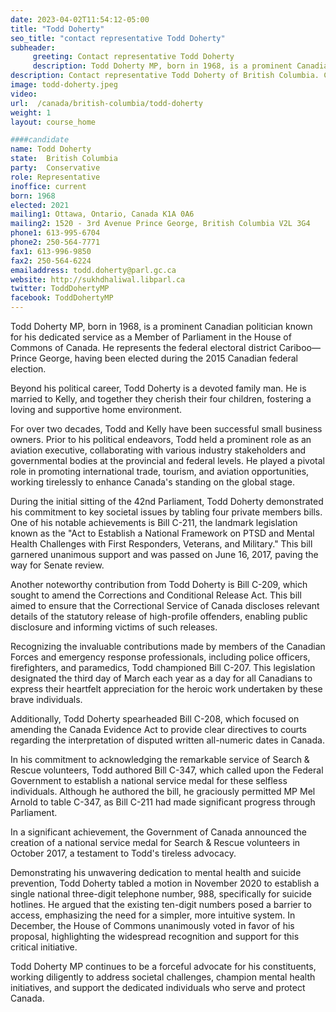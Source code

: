 ```yaml
---
date: 2023-04-02T11:54:12-05:00
title: "Todd Doherty"
seo_title: "contact representative Todd Doherty"
subheader:
     greeting: Contact representative Todd Doherty
     description: Todd Doherty MP, born in 1968, is a prominent Canadian politician known for his dedicated service as a Member of Parliament in the House of Commons of Canada. He represents the federal electoral district Cariboo—Prince George, having been elected during the 2015 Canadian federal election.
description: Contact representative Todd Doherty of British Columbia. Contact information for Todd Doherty includes email address, phone number, and mailing address.
image: todd-doherty.jpeg
video:
url:  /canada/british-columbia/todd-doherty
weight: 1
layout: course_home

####candidate
name: Todd Doherty
state:	British Columbia
party:	Conservative
role: Representative
inoffice: current
born: 1968
elected: 2021
mailing1: Ottawa, Ontario, Canada K1A 0A6
mailing2: 1520 - 3rd Avenue Prince George, British Columbia V2L 3G4
phone1: 613-995-6704
phone2: 250-564-7771
fax1: 613-996-9850
fax2: 250-564-6224
emailaddress: todd.doherty@parl.gc.ca
website: http://sukhdhaliwal.libparl.ca
twitter: ToddDohertyMP
facebook: ToddDohertyMP
---
```


Todd Doherty MP, born in 1968, is a prominent Canadian politician known for his dedicated service as a Member of Parliament in the House of Commons of Canada. He represents the federal electoral district Cariboo—Prince George, having been elected during the 2015 Canadian federal election.

Beyond his political career, Todd Doherty is a devoted family man. He is married to Kelly, and together they cherish their four children, fostering a loving and supportive home environment.

For over two decades, Todd and Kelly have been successful small business owners. Prior to his political endeavors, Todd held a prominent role as an aviation executive, collaborating with various industry stakeholders and governmental bodies at the provincial and federal levels. He played a pivotal role in promoting international trade, tourism, and aviation opportunities, working tirelessly to enhance Canada's standing on the global stage.

During the initial sitting of the 42nd Parliament, Todd Doherty demonstrated his commitment to key societal issues by tabling four private members bills. One of his notable achievements is Bill C-211, the landmark legislation known as the "Act to Establish a National Framework on PTSD and Mental Health Challenges with First Responders, Veterans, and Military." This bill garnered unanimous support and was passed on June 16, 2017, paving the way for Senate review.

Another noteworthy contribution from Todd Doherty is Bill C-209, which sought to amend the Corrections and Conditional Release Act. This bill aimed to ensure that the Correctional Service of Canada discloses relevant details of the statutory release of high-profile offenders, enabling public disclosure and informing victims of such releases.

Recognizing the invaluable contributions made by members of the Canadian Forces and emergency response professionals, including police officers, firefighters, and paramedics, Todd championed Bill C-207. This legislation designated the third day of March each year as a day for all Canadians to express their heartfelt appreciation for the heroic work undertaken by these brave individuals.

Additionally, Todd Doherty spearheaded Bill C-208, which focused on amending the Canada Evidence Act to provide clear directives to courts regarding the interpretation of disputed written all-numeric dates in Canada.

In his commitment to acknowledging the remarkable service of Search & Rescue volunteers, Todd authored Bill C-347, which called upon the Federal Government to establish a national service medal for these selfless individuals. Although he authored the bill, he graciously permitted MP Mel Arnold to table C-347, as Bill C-211 had made significant progress through Parliament.

In a significant achievement, the Government of Canada announced the creation of a national service medal for Search & Rescue volunteers in October 2017, a testament to Todd's tireless advocacy.

Demonstrating his unwavering dedication to mental health and suicide prevention, Todd Doherty tabled a motion in November 2020 to establish a single national three-digit telephone number, 988, specifically for suicide hotlines. He argued that the existing ten-digit numbers posed a barrier to access, emphasizing the need for a simpler, more intuitive system. In December, the House of Commons unanimously voted in favor of his proposal, highlighting the widespread recognition and support for this critical initiative.

Todd Doherty MP continues to be a forceful advocate for his constituents, working diligently to address societal challenges, champion mental health initiatives, and support the dedicated individuals who serve and protect Canada.

